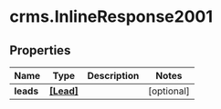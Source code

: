 # crms.InlineResponse2001

## Properties
Name | Type | Description | Notes
------------ | ------------- | ------------- | -------------
**leads** | [**[Lead]**](Lead.md) |  | [optional] 


